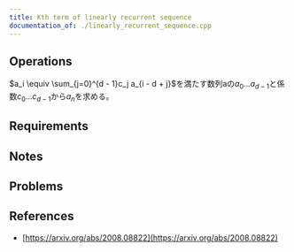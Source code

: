 ```yaml
---
title: Kth term of linearly recurrent sequence
documentation_of: ./linearly_recurrent_sequence.cpp
---
```


## Operations

$a_i \equiv \sum_{j=0}^{d - 1}c_j a_{i - d + j}$を満たす数列aの$a_0 \ldots a_{d-1}$と係数$c_0 \ldots c_{d-1}$から$a_n$を求める。

## Requirements

## Notes

## Problems

## References

- [https://arxiv.org/abs/2008.08822](https://arxiv.org/abs/2008.08822)
